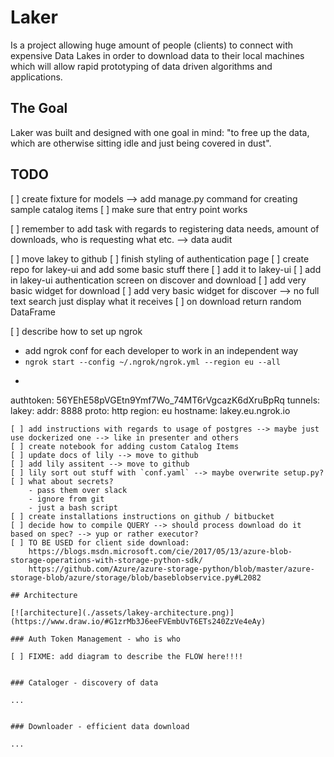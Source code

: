 
# Laker

Is a project allowing huge amount of people (clients) to connect with expensive Data Lakes in order to download data to their local machines which will allow rapid prototyping of data driven algorithms and applications.

## The Goal

Laker was built and designed with one goal in mind: "to free up the data, which are otherwise sitting idle and just being covered in dust".

## TODO

[ ] create fixture for models
    --> add manage.py command for creating sample catalog items
[ ] make sure that entry point works

[ ] remember to add task with regards to registering data needs, amount of downloads, who is requesting what etc.
    --> data audit

[ ] move lakey to github
[ ] finish styling of authentication page
[ ] create repo for lakey-ui and add some basic stuff there
[ ] add it to lakey-ui
[ ] add in lakey-ui authentication screen on discover and download
[ ] add very basic widget for download
[ ] add very basic widget for discover --> no full text search just display what it receives
[ ] on download return random DataFrame

[ ] describe how to set up ngrok
- add ngrok conf for each developer to work in an independent way
- `ngrok start --config ~/.ngrok/ngrok.yml --region eu --all`
- ```
authtoken: 56YEhE58pVGEtn9Ymf7Wo_74MT6rVgcazK6dXruBpRq
tunnels:
  lakey:
    addr: 8888
    proto: http
    region: eu
    hostname: lakey.eu.ngrok.io
```
[ ] add instructions with regards to usage of postgres --> maybe just use dockerized one --> like in presenter and others
[ ] create notebook for adding custom Catalog Items
[ ] update docs of lily --> move to github
[ ] add lily assitent --> move to github
[ ] lily sort out stuff with `conf.yaml` --> maybe overwrite setup.py?
[ ] what about secrets?
    - pass them over slack
    - ignore from git
    - just a bash script
[ ] create installations instructions on github / bitbucket
[ ] decide how to compile QUERY --> should process download do it based on spec? --> yup or rather executor?
[ ] TO BE USED for client side download:
    https://blogs.msdn.microsoft.com/cie/2017/05/13/azure-blob-storage-operations-with-storage-python-sdk/
    https://github.com/Azure/azure-storage-python/blob/master/azure-storage-blob/azure/storage/blob/baseblobservice.py#L2082

## Architecture

[![architecture](./assets/lakey-architecture.png)](https://www.draw.io/#G1zrMb3J6eeFVEmbUvT6ETs240ZzVe4eAy)

### Auth Token Management - who is who

[ ] FIXME: add diagram to describe the FLOW here!!!!


### Cataloger - discovery of data

...


### Downloader - efficient data download

...
